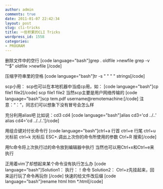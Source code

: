 ```yaml
---
author: admin
comments: true
date: 2011-01-07 22:42:34
layout: post
slug: cli-tricks
title: 一些积累的CLI Tricks
wordpress_id: 1558
categories:
- PROGRAM
---
```


删除文件中的空行
[code language="bash"]grep . oldfile >newfile
grep -v "^$" oldfile >newfile
[/code]

压缩字符串里的空格
[code language="bash"]tr -s " " " " strings[/code]

scp小用：
scp也可以在本地机器中当成cp用，如：
[code language="bash"]cp file1 file2[/code]
scp file1 file2
当然scp主要是用户网络传输的
[code language="bash"]scp tem.pdf username@remotemachine:[/code]
注意：“：”，同志们可以想象下没有冒号会怎么样
<!-- more -->
充分利用alias吧
比如说：cd3 cd4
[code language="bash"]alias cd3='cd ../..'
alias cd4='cd ../../..'[/code]

用组合键对付长命令行
[code language="bash"]ctrl+a 行首
ctrl+e 行尾
ctrl+u 光标前
ctrl+k 光标后
ESC+.调出上次你的命令所使用的参数
Ctrl+R 搜索[/code]

用fc命令将上次执行过的命令放到编辑器中执行
当然也可以用Ctrl+x和Ctrl+e来执行

正用着vim了却想起来某个命令没有执行怎么办
[code language="bash"]Solution1： 执行：！命令
Solution2： Ctrl+z先挂起来，回来运行玩了命令再玩你
[/code]
快速的给文件改后缀
[code language="bash"]rename html htm  *.html[/code]

